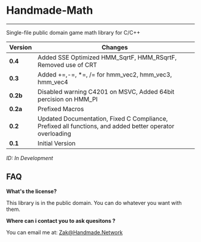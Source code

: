# Handmade-Math
------
Single-file public domain game math library for C/C++


Version         | Changes | 
----------------|----------------|
**0.4**     | Added SSE Optimized HMM_SqrtF, HMM_RSqrtF, Removed use of CRT              | 
**0.3**     | Added +=,-=, *=, /= for hmm_vec2, hmm_vec3, hmm_vec4              | 
**0.2b**     | Disabled warning C4201 on MSVC, Added 64bit percision on HMM_PI              | 
**0.2a**    | Prefixed Macros              | 
**0.2**    | Updated Documentation, Fixed C Compliance, Prefixed all functions, and added better operator overloading               | 
**0.1**     | Initial Version   | 

_ID: In Development_

## FAQ


**What's the license?**

This library is in the public domain. You can do whatever you want with them.

**Where can i contact you to ask quesitons ?**

You can email me at: Zak@Handmade.Network